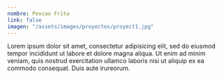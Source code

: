 ```yaml
---
nombre: Pescao Frito
link: false
imagen: "/assets/images/proyectos/proyect1.jpg"
---
```

Lorem ipsum dolor sit amet, consectetur adipisicing elit, sed do eiusmod tempor incididunt ut labore et dolore magna aliqua. Ut enim ad minim veniam, quis nostrud exercitation ullamco laboris nisi ut aliquip ex ea commodo consequat. Duis aute irureorum.
